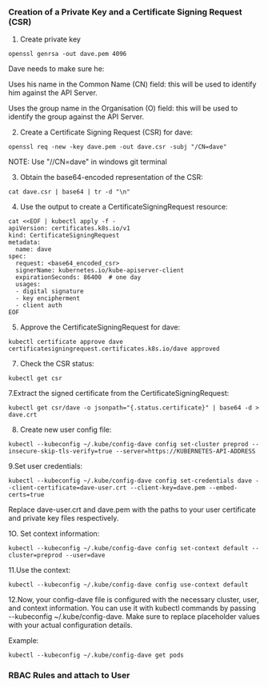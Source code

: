 ### Creation of a Private Key and a Certificate Signing Request (CSR)

1. Create private key

`openssl genrsa -out dave.pem 4096`

Dave needs to make sure he:

Uses his name in the Common Name (CN) field: this will be used to identify him against the API Server.

Uses the group name in the Organisation (O) field: this will be used to identify the group against the API Server.

2. Create a Certificate Signing Request (CSR) for dave:

`openssl req -new -key dave.pem -out dave.csr -subj "/CN=dave"`

NOTE: Use "//CN=dave" in windows git terminal

3. Obtain the base64-encoded representation of the CSR:

`cat dave.csr | base64 | tr -d "\n"`

4. Use the output to create a CertificateSigningRequest resource:

```
cat <<EOF | kubectl apply -f -
apiVersion: certificates.k8s.io/v1
kind: CertificateSigningRequest
metadata:
  name: dave
spec:
  request: <base64_encoded_csr>
  signerName: kubernetes.io/kube-apiserver-client
  expirationSeconds: 86400  # one day
  usages:
  - digital signature
  - key encipherment
  - client auth
EOF
```

5. Approve the CertificateSigningRequest for dave:
   
`kubectl certificate approve dave`
`certificatesigningrequest.certificates.k8s.io/dave approved`

7. Check the CSR status:

`kubectl get csr`

7.Extract the signed certificate from the CertificateSigningRequest:

`kubectl get csr/dave -o jsonpath="{.status.certificate}" | base64 -d > dave.crt`

8. Create new user config file:

`kubectl --kubeconfig ~/.kube/config-dave config set-cluster preprod --insecure-skip-tls-verify=true --server=https://KUBERNETES-API-ADDRESS`

9.Set user credentials:

`kubectl --kubeconfig ~/.kube/config-dave config set-credentials dave --client-certificate=dave-user.crt --client-key=dave.pem --embed-certs=true`

Replace dave-user.crt and dave.pem with the paths to your user certificate and private key files respectively.

1O. Set context information:

`kubectl --kubeconfig ~/.kube/config-dave config set-context default --cluster=preprod --user=dave`

11.Use the context:

`kubectl --kubeconfig ~/.kube/config-dave config use-context default`

12.Now, your config-dave file is configured with the necessary cluster, user, and context information. You can use it with kubectl commands by passing --kubeconfig ~/.kube/config-dave. Make sure to replace placeholder values with your actual configuration details.

Example:

`kubectl --kubeconfig ~/.kube/config-dave get pods`

### RBAC Rules and attach to User








